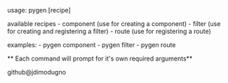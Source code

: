 usage: pygen [recipe]

  available recipes
    - component (use for creating a component)
    - filter (use for creating and registering a filter)
    - route (use for registering a route)

  examples:
    - pygen component
    - pygen filter
    - pygen route

  ** Each command will prompt for it's own required arguments**

  github@jdimodugno